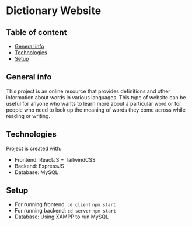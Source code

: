 # Dictionary Website

## Table of content
* [General info](#general-info)
* [Technologies](#technologies)
* [Setup](#setup)

## General info
This project is an online resource that provides definitions and other information about words in various languages. This type of website can be useful for anyone who wants to learn more about a particular word or for people who need to look up the meaning of words they come across while reading or writing.
	
## Technologies
Project is created with:
* Frontend: ReactJS + TailwindCSS
* Backend: ExpressJS
* Database: MySQL
	
## Setup
* For running frontend: 
`cd client`
`npm start`
* For running backend:
`cd server`
`npm start`
* Database: Using XAMPP to run MySQL 

